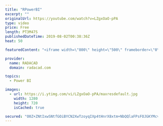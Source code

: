 ```yaml
---
title: "RPowerBI"
excerpt: ""
originalUrl: https://youtube.com/watch?v=LZgxOaO-pPA
type: video
price: Free
length: PT3M47S
publishedDateTime: 2019-08-02T00:38:36Z
heat: 50

featuredContent: "<iframe width=\"800\" height=\"500\" frameborder=\"0\" src=\"https://www.youtube.com/embed/LZgxOaO-pPA\" allow=\"accelerometer; autoplay; encrypted-media; gyroscope; picture-in-picture\" allowfullscreen></iframe>"

provider:
  name: RADACAD
  domain: radacad.com

topics:
  - Power BI

images:
  - url: https://i.ytimg.com/vi/LZgxOaO-pPA/maxresdefault.jpg
    width: 1280
    height: 720
    isCached: true

secured: "O0Z+ZNtIxwSNtfGOiBYCN2XwTzoyqIXp4tHnrX8xtm+NbQQlaFPsFOJGKYMcvDP/nLvbi/1xMg1Uqkqs2Adg6qLSrPl5ywy7M5v+g9B1Jhz1Xh4n90aW3Il2lYaK2WSWFm/INvt23y2lqNPaVepjff+6bxHo3maJ4kVxrS5cv2FqJtKyZW4PbZdhZ0YPKQILf/OcGwVuvJa5DngBg5JKlNX5NQxDEfc56HmgDFiYneBw5k6dsuWIFfnQ/2VhJQ7/oqxMFQmir6eCRbsDSvaAWv5gZoA453ha4v9Pwg/RQ/J6sSUwAzyAhikJR0kHHbTs8kn4POvszJw+HAYuxoyb22gALMJeGCACFQBmbfiVjn/S8X46/lsZdBG2ZeZY/cEtL6AvPz1+8pgjizLITYBWzxj99BvktgejuMBfd3RmP8k=;PBiBfNCE4SUNW5+r2TQG7Q=="
---
```


